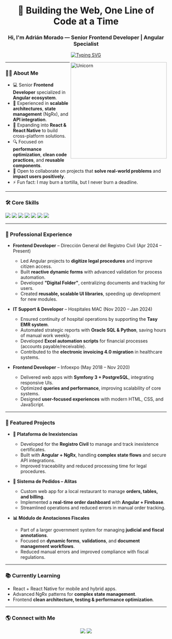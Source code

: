 <h1 align="center">🚀 Building the Web, One Line of Code at a Time</h1>
<h3 align="center">Hi, I'm Adrián Morado — Senior Frontend Developer | Angular Specialist</h3>

<p align="center">
  <a href="https://github.com/DenverCoder1/readme-typing-svg">
    <img src="https://readme-typing-svg.herokuapp.com?font=Fira+Code&weight=600&pause=1000&color=32CD32&center=true&vCenter=true&width=600&lines=Senior+Frontend+Developer;Angular+Specialist;NgRx+%26+RxJS+Advocate;Building+Scalable+Apps+with+Firebase;Exploring+React+%26+React+Native;Passionate+about+Clean+Architecture" alt="Typing SVG" />
  </a>
</p>

<img align="right" width=300px alt="Unicorn" src="https://c.tenor.com/GN73MKBawZYAAAAi/busy-cute.gif" />

---

### 👨‍💻 About Me
- 💻 Senior **Frontend Developer** specialized in **Angular ecosystem**.  
- 🚀 Experienced in **scalable architectures**, **state management** (NgRx), and **API integration**.  
- 🌱 Expanding into **React & React Native** to build cross-platform solutions.  
- 🔍 Focused on **performance optimization**, **clean code practices**, and **reusable components**.  
- 🤝 Open to collaborate on projects that **solve real-world problems** and **impact users positively**.  
- ⚡ Fun fact: I may burn a tortilla, but I never burn a deadline.  

---

### 🛠️ Core Skills
<p>
  <img src="https://img.shields.io/badge/Angular-DD0031?style=for-the-badge&logo=angular&logoColor=white"/>
  <img src="https://img.shields.io/badge/RxJS-B7178C?style=for-the-badge&logo=reactivex&logoColor=white"/>
  <img src="https://img.shields.io/badge/NgRx-BA2BD2?style=for-the-badge&logo=ngrx&logoColor=white"/>
  <img src="https://img.shields.io/badge/TypeScript-3178C6?style=for-the-badge&logo=typescript&logoColor=white"/>
  <img src="https://img.shields.io/badge/JavaScript-F7E017?style=for-the-badge&logo=javascript&logoColor=black"/>
  <img src="https://img.shields.io/badge/TailwindCSS-38B2AC?style=for-the-badge&logo=tailwind-css&logoColor=white"/>
  <img src="https://img.shields.io/badge/Firebase-FFCA28?style=for-the-badge&logo=firebase&logoColor=black"/>
</p>

---

### 💼 Professional Experience

- **Frontend Developer** – Dirección General del Registro Civil (Apr 2024 – Present)  
  - Led Angular projects to **digitize legal procedures** and improve citizen access.  
  - Built **reactive dynamic forms** with advanced validation for process automation.  
  - Developed **"Digital Folder"**, centralizing documents and tracking for users.  
  - Created **reusable, scalable UI libraries**, speeding up development for new modules.  

- **IT Support & Developer** – Hospitales MAC (Nov 2020 – Jan 2024)  
  - Ensured continuity of hospital operations by supporting the **Tasy EMR system**.  
  - Automated strategic reports with **Oracle SQL & Python**, saving hours of manual work weekly.  
  - Developed **Excel automation scripts** for financial processes (accounts payable/receivable).  
  - Contributed to the **electronic invoicing 4.0 migration** in healthcare systems.  

- **Frontend Developer** – Infoexpo (May 2018 – Nov 2020)  
  - Delivered web apps with **Symfony 3 + PostgreSQL**, integrating responsive UIs.  
  - Optimized **queries and performance**, improving scalability of core systems.  
  - Designed **user-focused experiences** with modern HTML, CSS, and JavaScript.  

---

### 🌟 Featured Projects

- **📑 Plataforma de Inexistencias**  
  - Developed for the **Registro Civil** to manage and track inexistence certificates.  
  - Built with **Angular + NgRx**, handling **complex state flows** and secure API integrations.  
  - Improved traceability and reduced processing time for legal procedures.  

- **🍗 Sistema de Pedidos – Alitas**  
  - Custom web app for a local restaurant to manage **orders, tables, and billing**.  
  - Implemented a **real-time order dashboard** with **Angular + Firebase**.  
  - Streamlined operations and reduced errors in manual order tracking.  

- **📊 Módulo de Anotaciones Fiscales**  
  - Part of a larger government system for managing **judicial and fiscal annotations**.  
  - Focused on **dynamic forms**, **validations**, and **document management workflows**.  
  - Reduced manual errors and improved compliance with fiscal regulations.  

---

### 📚 Currently Learning
- React + React Native for mobile and hybrid apps.  
- Advanced NgRx patterns for **complex state management**.  
- Frontend **clean architecture, testing & performance optimization**.  

---

### 🌎 Connect with Me
<p align="center">
  <a href="https://linkedin.com/in/moradoadrian" target="_blank"><img src="https://img.shields.io/badge/LinkedIn-0077B5?style=for-the-badge&logo=linkedin&logoColor=white"/></a>
  <a href="mailto:moradoadrian@gmail.com"><img src="https://img.shields.io/badge/Gmail-D14836?style=for-the-badge&logo=gmail&logoColor=white"/></a>
</p>

